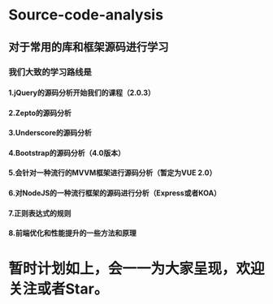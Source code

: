 # Source-code-analysis
## 对于常用的库和框架源码进行学习
### 我们大致的学习路线是
#### 1.jQuery的源码分析开始我们的课程（2.0.3）
#### 2.Zepto的源码分析
#### 3.Underscore的源码分析
#### 4.Bootstrap的源码分析（4.0版本）
#### 5.会针对一种流行的MVVM框架进行源码分析（暂定为VUE 2.0）
#### 6.对NodeJS的一种流行框架的源码进行分析（Express或者KOA）
#### 7.正则表达式的规则
#### 8.前端优化和性能提升的一些方法和原理
# 暂时计划如上，会一一为大家呈现，欢迎关注或者Star。

